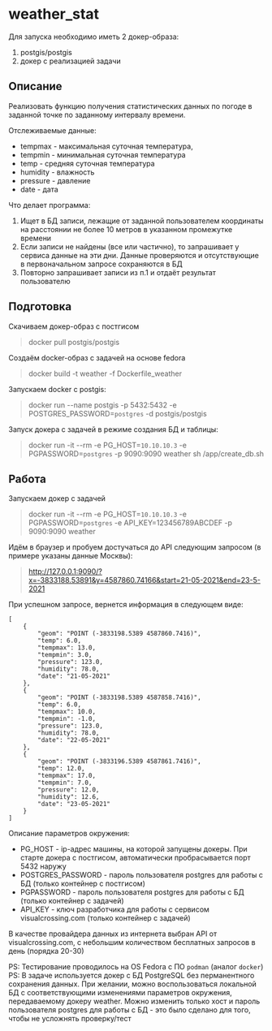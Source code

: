# weather_stat

Для запуска необходимо иметь 2 докер-образа:

1. postgis/postgis
2. докер с реализацией задачи


## Описание
Реализовать функцию получения статистических данных по погоде в заданной точке по заданному интервалу времени.

Отслеживаемые данные:
* tempmax - максимальная суточная температура,
* tempmin - минимальная суточная температура
* temp - средняя суточная температура
* humidity - влажность
* pressure - давление
* date - дата

Что делает программа:

1. Ищет в БД записи, лежащие от заданной пользователем координаты на расстоянии не более 10 метров в указанном промежутке времени
1. Если записи не найдены (все или частично), то запрашивает у сервиса данные на эти дни. Данные проверяются и отсутствующие в первоначальном запросе сохраняются в БД
1. Повторно запрашивает записи из п.1 и отдаёт результат пользователю

## Подготовка

Скачиваем докер-образ с постгисом
> docker pull postgis/postgis 

Создаём docker-образ c задачей на основе fedora
> docker build -t weather -f Dockerfile_weather

Запускаем docker с postgis: 
> docker run --name postgis -p 5432:5432 -e POSTGRES_PASSWORD=`postgres` -d postgis/postgis

Запуск докера с задачей в режиме создания БД и таблицы: 
> docker run -it --rm -e PG_HOST=`10.10.10.3` -e PGPASSWORD=`postgres` -p 9090:9090 weather sh /app/create_db.sh

## Работа

Запускаем докер с задачей
> docker run -it --rm -e PG_HOST=`10.10.10.3` -e PGPASSWORD=`postgres` -e API_KEY=123456789ABCDEF -p 9090:9090 weather

Идём в браузер и пробуем достучаться до API следующим запросом (в примере указаны данные Москвы):
> http://127.0.0.1:9090/?x=-3833188.53891&y=4587860.74166&start=21-05-2021&end=23-5-2021

При успешном запросе, вернется информация в следующем виде:
```
[
    {
        "geom": "POINT (-3833198.5389 4587860.7416)",
        "temp": 6.0,
        "tempmax": 13.0,
        "tempmin": 3.0,
        "pressure": 123.0,
        "humidity": 78.0,
        "date": "21-05-2021"
    },
    {
        "geom": "POINT (-3833198.5389 4587858.7416)",
        "temp": 6.0,
        "tempmax": 10.0,
        "tempmin": -1.0,
        "pressure": 123.0,
        "humidity": 78.0,
        "date": "22-05-2021"
    },
    {
        "geom": "POINT (-3833196.5389 4587861.7416)",
        "temp": 12.0,
        "tempmax": 17.0,
        "tempmin": 7.0,
        "pressure": 12.0,
        "humidity": 12.6,
        "date": "23-05-2021"
    }
]
```

Описание параметров окружения:
* PG_HOST - ip-адрес машины, на которой запущены докеры. При старте докера с постгисом, автоматически пробрасывается порт 5432 наружу
* POSTGRES_PASSWORD - пароль пользователя postgres для работы с БД (только контейнер с постгисом)
* PGPASSWORD - пароль пользователя postgres для работы с БД (только контейнер с задачей)
* API_KEY - ключ разработчика для работы с сервисом visualcrossing.com (только контейнер с задачей)

В качестве провайдера данных из интернета выбран API от visualcrossing.com, с небольшим количеством бесплатных запросов в день (порядка 20-30)

PS: Тестирование проводилось на OS Fedora с ПО `podman` (аналог `docker`)
PS: В задаче используется докер с БД PostgreSQL без перманентного сохранения данных. При желании, можно воспользоваться локальной БД с соответствующими изменениями параметров окружения, передаваемому докеру weather. Можно изменить только хост и пароль пользователя postgres для работы с БД - это было сделано для того, чтобы не усложнять проверку/тест
